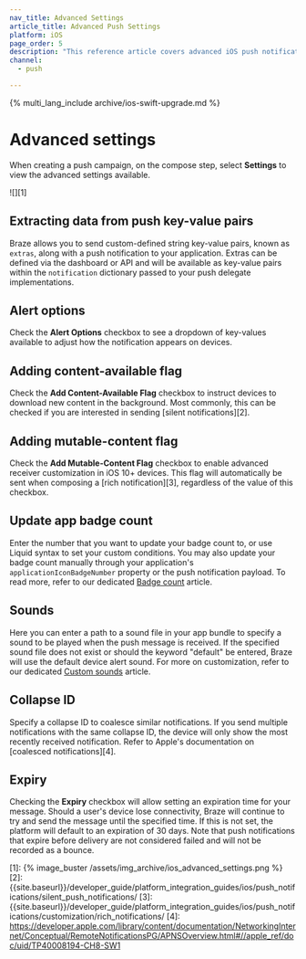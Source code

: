 ```yaml
---
nav_title: Advanced Settings
article_title: Advanced Push Settings
platform: iOS
page_order: 5
description: "This reference article covers advanced iOS push notification settings such as alert options, sounds, expiry, and more."
channel:
  - push

---
```


{% multi_lang_include archive/ios-swift-upgrade.md %}

# Advanced settings

When creating a push campaign, on the compose step, select **Settings** to view the advanced settings available.

![][1]

## Extracting data from push key-value pairs

Braze allows you to send custom-defined string key-value pairs, known as `extras`, along with a push notification to your application. Extras can be defined via the dashboard or API and will be available as key-value pairs within the `notification` dictionary passed to your push delegate implementations.

## Alert options

Check the **Alert Options** checkbox to see a dropdown of key-values available to adjust how the notification appears on devices.

## Adding content-available flag

Check the **Add Content-Available Flag** checkbox to instruct devices to download new content in the background. Most commonly, this can be checked if you are interested in sending [silent notifications][2].

## Adding mutable-content flag

Check the **Add Mutable-Content Flag** checkbox to enable advanced receiver customization in iOS 10+ devices. This flag will automatically be sent when composing a [rich notification][3], regardless of the value of this checkbox.

## Update app badge count

Enter the number that you want to update your badge count to, or use Liquid syntax to set your custom conditions. You may also update your badge count manually through your application's `applicationIconBadgeNumber` property or the push notification payload. To read more, refer to our dedicated [Badge count]({{site.baseurl}}/developer_guide/platform_integration_guides/ios/push_notifications/customization/badges/) article.

## Sounds

Here you can enter a path to a sound file in your app bundle to specify a sound to be played when the push message is received. If the specified sound file does not exist or should the keyword "default" be entered, Braze will use the default device alert sound. For more on customization, refer to our dedicated [Custom sounds]({{site.baseurl}}/developer_guide/platform_integration_guides/ios/push_notifications/customization/custom_sounds/) article.

## Collapse ID

Specify a collapse ID to coalesce similar notifications. If you send multiple notifications with the same collapse ID, the device will only show the most recently received notification. Refer to Apple's documentation on [coalesced notifications][4].

## Expiry

Checking the **Expiry** checkbox will allow setting an expiration time for your message. Should a user's device lose connectivity, Braze will continue to try and send the message until the specified time. If this is not set, the platform will default to an expiration of 30 days. Note that push notifications that expire before delivery are not considered failed and will not be recorded as a bounce.

[1]: {% image_buster /assets/img_archive/ios_advanced_settings.png %}
[2]: {{site.baseurl}}/developer_guide/platform_integration_guides/ios/push_notifications/silent_push_notifications/
[3]: {{site.baseurl}}/developer_guide/platform_integration_guides/ios/push_notifications/customization/rich_notifications/
[4]: https://developer.apple.com/library/content/documentation/NetworkingInternet/Conceptual/RemoteNotificationsPG/APNSOverview.html#//apple_ref/doc/uid/TP40008194-CH8-SW1
